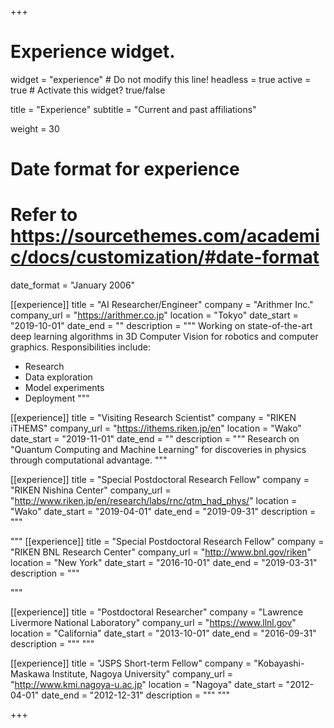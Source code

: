+++
# Experience widget.
widget = "experience"  # Do not modify this line!
headless = true
active = true  # Activate this widget? true/false

title = "Experience"
subtitle = "Current and past affiliations"

weight = 30

# Date format for experience
#   Refer to https://sourcethemes.com/academic/docs/customization/#date-format
date_format = "January 2006"

[[experience]]
  title = "AI Researcher/Engineer"
  company = "Arithmer Inc."
  company_url = "https://arithmer.co.jp"
  location = "Tokyo"
  date_start = "2019-10-01"
  date_end = ""
  description = """
  Working on state-of-the-art deep learning algorithms in 3D Computer Vision for robotics and computer graphics. Responsibilities include:

  * Research
  * Data exploration
  * Model experiments
  * Deployment
  """

[[experience]]
  title = "Visiting Research Scientist"
  company = "RIKEN iTHEMS"
  company_url = "https://ithems.riken.jp/en"
  location = "Wako"
  date_start = "2019-11-01"
  date_end = ""
  description = """
  Research on "Quantum Computing and Machine Learning" for discoveries in physics through computational advantage.
  """

[[experience]]
  title = "Special Postdoctoral Research Fellow"
  company = "RIKEN Nishina Center"
  company_url = "http://www.riken.jp/en/research/labs/rnc/qtm_had_phys/"
  location = "Wako"
  date_start = "2019-04-01"
  date_end = "2019-09-31"
  description = """

  """
[[experience]]
  title = "Special Postdoctoral Research Fellow"
  company = "RIKEN BNL Research Center"
  company_url = "http://www.bnl.gov/riken"
  location = "New York"
  date_start = "2016-10-01"
  date_end = "2019-03-31"
  description = """

  """

[[experience]]
  title = "Postdoctoral Researcher"
  company = "Lawrence Livermore National Laboratory"
  company_url = "https://www.llnl.gov"
  location = "California"
  date_start = "2013-10-01"
  date_end = "2016-09-31"
  description = """
  """

[[experience]]
  title = "JSPS Short-term Fellow"
  company = "Kobayashi-Maskawa Institute, Nagoya University"
  company_url = "http://www.kmi.nagoya-u.ac.jp"
  location = "Nagoya"
  date_start = "2012-04-01"
  date_end = "2012-12-31"
  description = """
  """

+++
